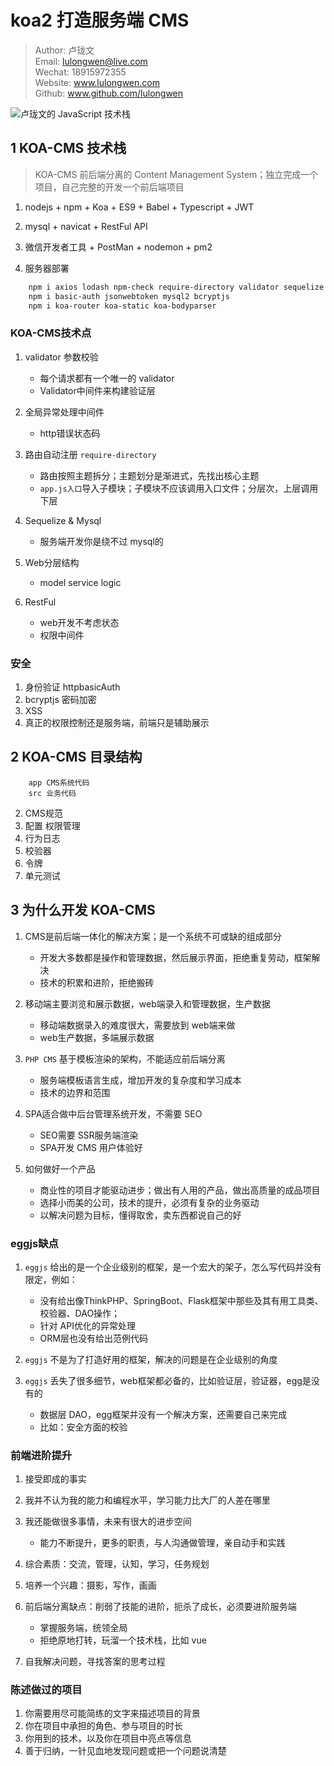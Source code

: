 # koa2 打造服务端 CMS

> Author: 卢珑文 <br>
> Email: lulongwen@live.com <br>
> Wechat: 18915972355 <br>
> Website: www.lulongwen.com <br>
> Github: www.github.com/lulongwen <br>

![卢珑文的 JavaScript 技术栈](javascript.jpg)


## 1 KOA-CMS 技术栈

> KOA-CMS 前后端分离的 Content Management System；独立完成一个项目，自己完整的开发一个前后端项目

1. nodejs + npm + Koa + ES9 + Babel + Typescript + JWT

2. mysql + navicat + RestFul API

3. 微信开发者工具 + PostMan + nodemon + pm2
4. 服务器部署

```bash
    npm i axios lodash npm-check require-directory validator sequelize
    npm i basic-auth jsonwebtoken mysql2 bcryptjs
    npm i koa-router koa-static koa-bodyparser
```

### KOA-CMS技术点

1. validator 参数校验
    - 每个请求都有一个唯一的 validator
    - Validator中间件来构建验证层
    
2. 全局异常处理中间件
    - http错误状态码
    
3. 路由自动注册 `require-directory`
    - 路由按照主题拆分；主题划分是渐进式，先找出核心主题
    - `app.js入口`导入子模块；子模块不应该调用入口文件；分层次，上层调用下层
    
4. Sequelize & Mysql
    - 服务端开发你是绕不过 mysql的
5. Web分层结构
    - model service logic
6. RestFul
    - web开发不考虑状态
    - 权限中间件

### 安全

1. 身份验证 httpbasicAuth
2. bcryptjs 密码加密
3. XSS
4. 真正的权限控制还是服务端，前端只是辅助展示


## 2 KOA-CMS 目录结构

```tree
    app CMS系统代码
    src 业务代码
```
2. CMS规范
3. 配置
    权限管理
4. 行为日志
5. 校验器
6. 令牌
8. 单元测试


## 3 为什么开发 KOA-CMS

1. CMS是前后端一体化的解决方案；是一个系统不可或缺的组成部分
    - 开发大多数都是操作和管理数据，然后展示界面，拒绝重复劳动，框架解决
    - 技术的积累和进阶，拒绝搬砖
    
2. 移动端主要浏览和展示数据，web端录入和管理数据，生产数据
    - 移动端数据录入的难度很大，需要放到 web端来做
    - web生产数据，多端展示数据

3. `PHP CMS` 基于模板渲染的架构，不能适应前后端分离
    - 服务端模板语言生成，增加开发的复杂度和学习成本
    - 技术的边界和范围

4. SPA适合做中后台管理系统开发，不需要 SEO
    - SEO需要 SSR服务端渲染
    - SPA开发 CMS 用户体验好

6. 如何做好一个产品
    - 商业性的项目才能驱动进步；做出有人用的产品，做出高质量的成品项目
    - 选择小而美的公司，技术的提升，必须有复杂的业务驱动
    - 以解决问题为目标，懂得取舍，卖东西都说自己的好
 
 
### eggjs缺点
     
1. `eggjs` 给出的是一个企业级别的框架，是一个宏大的架子，怎么写代码并没有限定，例如：
    - 没有给出像ThinkPHP、SpringBoot、Flask框架中那些及其有用工具类、校验器、DAO操作；
    - 针对 API优化的异常处理
    - ORM层也没有给出范例代码

2. `eggjs` 不是为了打造好用的框架，解决的问题是在企业级别的角度
3. `eggjs` 丢失了很多细节，web框架都必备的，比如验证层，验证器，egg是没有的
    - 数据层 DAO，egg框架并没有一个解决方案，还需要自己来完成
    - 比如：安全方面的校验   


### 前端进阶提升

1. 接受即成的事实
2. 我并不认为我的能力和编程水平，学习能力比大厂的人差在哪里
3. 我还能做很多事情，未来有很大的进步空间
    - 能力不断提升，更多的职责，与人沟通做管理，亲自动手和实践
    
4. 综合素质：交流，管理，认知，学习，任务规划
5. 培养一个兴趣：摄影，写作，画画
6. 前后端分离缺点：削弱了技能的进阶，扼杀了成长，必须要进阶服务端
    - 掌握服务端，统领全局
    - 拒绝原地打转，玩溜一个技术栈，比如 vue

7. 自我解决问题，寻找答案的思考过程


### 陈述做过的项目

1. 你需要用尽可能简练的文字来描述项目的背景
2. 你在项目中承担的角色、参与项目的时长
3. 你用到的技术，以及你在项目中亮点等信息
4. 善于归纳，一针见血地发现问题或把一个问题说清楚
